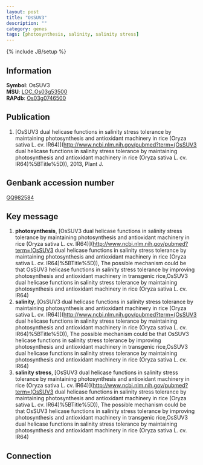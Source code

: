 ```yaml
---
layout: post
title: "OsSUV3"
description: ""
category: genes
tags: [photosynthesis, salinity, salinity stress]
---
```

{% include JB/setup %}

## Information
__Symbol__: OsSUV3  
__MSU__: [LOC_Os03g53500](http://rice.plantbiology.msu.edu/cgi-bin/ORF_infopage.cgi?orf=LOC_Os03g53500)  
__RAPdb__: [Os03g0746500](http://rapdb.dna.affrc.go.jp/viewer/gbrowse_details/irgsp1?name=Os03g0746500)  

## Publication
1. [OsSUV3 dual helicase functions in salinity stress tolerance by maintaining photosynthesis and antioxidant machinery in rice (Oryza sativa L. cv. IR64)](http://www.ncbi.nlm.nih.gov/pubmed?term=(OsSUV3 dual helicase functions in salinity stress tolerance by maintaining photosynthesis and antioxidant machinery in rice (Oryza sativa L. cv. IR64)%5BTitle%5D)), 2013, Plant J.

## Genbank accession number
[GQ982584](http://www.ncbi.nlm.nih.gov/nuccore/GQ982584)

## Key message
1. __photosynthesis__, [OsSUV3 dual helicase functions in salinity stress tolerance by maintaining photosynthesis and antioxidant machinery in rice (Oryza sativa L. cv. IR64)](http://www.ncbi.nlm.nih.gov/pubmed?term=(OsSUV3 dual helicase functions in salinity stress tolerance by maintaining photosynthesis and antioxidant machinery in rice (Oryza sativa L. cv. IR64)%5BTitle%5D)),  The possible mechanism could be that OsSUV3 helicase functions in salinity stress tolerance by improving photosynthesis and antioxidant machinery in transgenic rice,OsSUV3 dual helicase functions in salinity stress tolerance by maintaining photosynthesis and antioxidant machinery in rice (Oryza sativa L. cv. IR64)
2. __salinity__, [OsSUV3 dual helicase functions in salinity stress tolerance by maintaining photosynthesis and antioxidant machinery in rice (Oryza sativa L. cv. IR64)](http://www.ncbi.nlm.nih.gov/pubmed?term=(OsSUV3 dual helicase functions in salinity stress tolerance by maintaining photosynthesis and antioxidant machinery in rice (Oryza sativa L. cv. IR64)%5BTitle%5D)),  The possible mechanism could be that OsSUV3 helicase functions in salinity stress tolerance by improving photosynthesis and antioxidant machinery in transgenic rice,OsSUV3 dual helicase functions in salinity stress tolerance by maintaining photosynthesis and antioxidant machinery in rice (Oryza sativa L. cv. IR64)
3. __salinity stress__, [OsSUV3 dual helicase functions in salinity stress tolerance by maintaining photosynthesis and antioxidant machinery in rice (Oryza sativa L. cv. IR64)](http://www.ncbi.nlm.nih.gov/pubmed?term=(OsSUV3 dual helicase functions in salinity stress tolerance by maintaining photosynthesis and antioxidant machinery in rice (Oryza sativa L. cv. IR64)%5BTitle%5D)),  The possible mechanism could be that OsSUV3 helicase functions in salinity stress tolerance by improving photosynthesis and antioxidant machinery in transgenic rice,OsSUV3 dual helicase functions in salinity stress tolerance by maintaining photosynthesis and antioxidant machinery in rice (Oryza sativa L. cv. IR64)

## Connection


